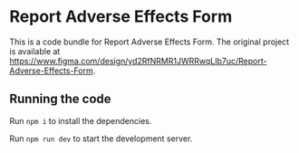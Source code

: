 
  # Report Adverse Effects Form

  This is a code bundle for Report Adverse Effects Form. The original project is available at https://www.figma.com/design/yd2RfNRMR1JWRRwqLIb7uc/Report-Adverse-Effects-Form.

  ## Running the code

  Run `npm i` to install the dependencies.

  Run `npm run dev` to start the development server.
  